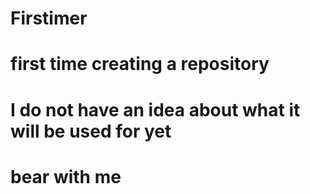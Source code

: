 # Firstimer
# first time creating a repository 
# I do not have an idea about what it will be used for yet 
# bear with me 
